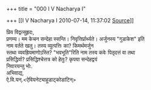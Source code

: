 +++
title = "000 I V Nacharya I"

+++
[[I V Nacharya I	2010-07-14, 11:37:02 [Source](https://groups.google.com/g/bvparishat/c/BP_Z4d541js)]]



प्रिय विद्वत्सुहृदः,  
प्रणम्य। मम केचन सन्देहा स्सन्ति। निवृत्तिर्प्रार्थ्यते। अर्जुनस्य "गुडाकेश" इति  
नाम वर्तते खलु। तस्य व्युत्पत्तिः का? किमर्थमर्जुन  
स्तथा व्यवह्रियमाणोऽस्ति? "भवभूति"रिति नाम तस्य कवेः पितृदत्तं वा तथा  
प्रसिद्धिर्वा? प्रसिद्धिश्चेत्तत्र को हेतुः? कृपया सन्देहद्वयं  
निवारयन्तु भोः.  
अभिवाद्य,  
ऐ.वि.यन्.\<ऐवियनेट्याहूडाट्कोडाटिन्>

